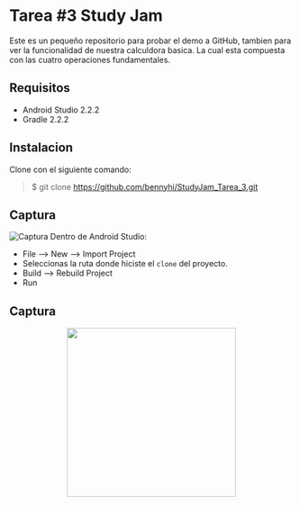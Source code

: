 
Tarea #3 Study Jam
=======
Este es un pequeño repositorio para probar el  demo  a GitHub, tambien para ver  la funcionalidad
 de nuestra calculdora basica.
 La cual esta compuesta con las  cuatro operaciones fundamentales.

 Requisitos
 ---
 * Android Studio 2.2.2
 * Gradle 2.2.2

 Instalacion
  ---
  Clone con  el siguiente comando:
  > $ git clone https://github.com/bennyhi/StudyJam_Tarea_3.git

 Captura
 ---
![Captura](/img/captura.png)
Dentro de Android Studio:

* File --> New --> Import Project 
* Seleccionas la ruta donde hiciste el `clone` del proyecto.
* Build --> Rebuild Project
* Run 

Captura
---------
<div align="center">
    <center>
       <img src="app/img/imag1.gif" width="300px"/>
    </center>
</div>



